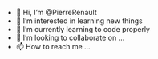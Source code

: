 - 👋 Hi, I’m @PierreRenault
- 👀 I’m interested in learning new things 
- 🌱 I’m currently learning to code properly
- 💞️ I’m looking to collaborate on ...
- 📫 How to reach me ...

<!---
PierreRenault/PierreRenault is a ✨ special ✨ repository because its `README.md` (this file) appears on your GitHub profile.
You can click the Preview link to take a look at your changes.
--->

